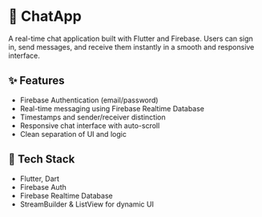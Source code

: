 # 💬 ChatApp

A real-time chat application built with Flutter and Firebase. Users can sign in, send messages, and receive them instantly in a smooth and responsive interface.

## ✨ Features

- Firebase Authentication (email/password)
- Real-time messaging using Firebase Realtime Database
- Timestamps and sender/receiver distinction
- Responsive chat interface with auto-scroll
- Clean separation of UI and logic

## 🧪 Tech Stack

- Flutter, Dart
- Firebase Auth
- Firebase Realtime Database
- StreamBuilder & ListView for dynamic UI






